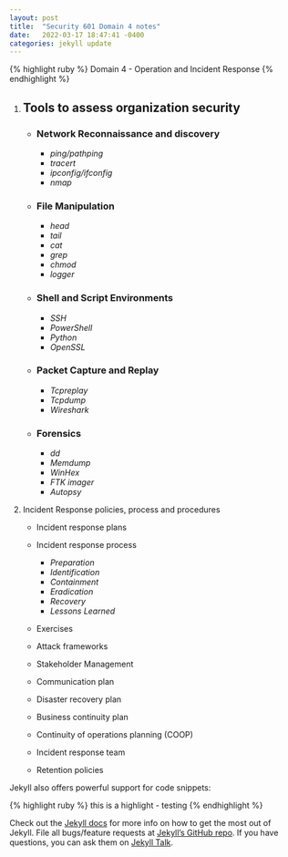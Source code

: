 ```yaml
---
layout: post
title:  "Security 601 Domain 4 notes"
date:   2022-03-17 18:47:41 -0400
categories: jekyll update
---
```

{% highlight ruby %}
Domain 4 - Operation and Incident Response
{% endhighlight %}

1. ## Tools to assess organization security 

    * ### Network Reconnaissance and discovery 
        - _ping/pathping_
        - _tracert_
        - _ipconfig/ifconfig_
        - _nmap_

    * ### File Manipulation 
        - _head_
        - _tail_ 
        - _cat_
        - _grep_
        - _chmod_
        - _logger_

    * ### Shell and Script Environments
        - _SSH_
        - _PowerShell_
        - _Python_
        - _OpenSSL_
    
    * ### Packet Capture and Replay
        - _Tcpreplay_
        - _Tcpdump_
        - _Wireshark_ 
    
    * ### Forensics 
        - _dd_
        - _Memdump_
        - _WinHex_
        - _FTK imager_
        - _Autopsy_

2. Incident Response policies, process and procedures

    * Incident response plans 
    * Incident response process
        - _Preparation_ 
        - _Identification_
        - _Containment_
        - _Eradication_
        - _Recovery_
        - _Lessons Learned_

    * Exercises 
    * Attack frameworks 
    * Stakeholder Management 
    * Communication plan 
    * Disaster recovery plan 
    * Business continuity plan 
    * Continuity of operations planning (COOP)
    * Incident response team 
    * Retention policies


Jekyll also offers powerful support for code snippets:

{% highlight ruby %}
this is a highlight - testing
{% endhighlight %}

Check out the [Jekyll docs][jekyll-docs] for more info on how to get the most out of Jekyll. File all bugs/feature requests at [Jekyll’s GitHub repo][jekyll-gh]. If you have questions, you can ask them on [Jekyll Talk][jekyll-talk].

[jekyll-docs]: https://jekyllrb.com/docs/home
[jekyll-gh]:   https://github.com/jekyll/jekyll
[jekyll-talk]: https://talk.jekyllrb.com/
